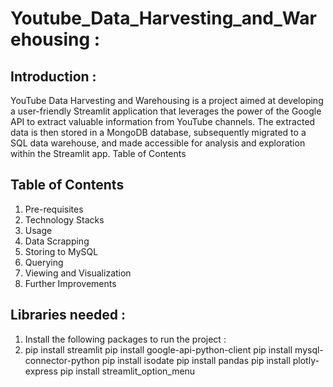 # Youtube_Data_Harvesting_and_Warehousing :
## Introduction :
YouTube Data Harvesting and Warehousing is a project aimed at developing a user-friendly Streamlit application that leverages the power of the Google API to extract valuable information from YouTube channels. The extracted data is then stored in a MongoDB database, subsequently migrated to a SQL data warehouse, and made accessible for analysis and exploration within the Streamlit app.
Table of Contents

## Table of Contents
1. Pre-requisites
2. Technology Stacks
3. Usage
4. Data Scrapping
5. Storing to MySQL
6. Querying
7. Viewing and Visualization
8. Further Improvements

## Libraries needed :
1. Install the following packages to run the project :
2. pip install streamlit
pip install google-api-python-client
pip install mysql-connector-python
pip install isodate
pip install pandas
pip install plotly-express
pip install streamlit_option_menu



